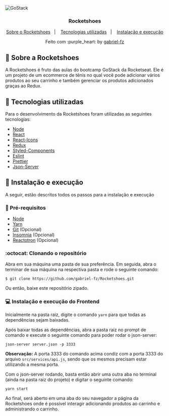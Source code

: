 <img alt="GoStack" src="https://storage.googleapis.com/golden-wind/bootcamp-gostack/header-desafios.png" />

<h3 align="center">
  Rocketshoes
</h3>

<p align="center">
  <a href="#rocket-sobre-a-rocketshoes">Sobre o Rocketshoes</a>&nbsp;&nbsp;&nbsp;|&nbsp;&nbsp;&nbsp;
  <a href="#rocket-tecnologias-utilizadas">Tecnologias utilizadas</a>&nbsp;&nbsp;&nbsp;|&nbsp;&nbsp;&nbsp;
  <a href="#rocket-instalação-e-execução">Instalação e execução</a>
</p>

<p align="center">
  Feito com :purple_heart: by <a href="https://github.com/gabriel-fz" target="_blank">gabriel-fz</a>
</p>

## :rocket: Sobre a Rocketshoes

A Rocketshoes é fruto das aulas do bootcamp GoStack da Rocketseat. Ele é um projeto de um ecommerce de tênis no qual você pode adicionar vários produtos ao seu carrinho e também gerenciar os produtos adicionados graças ao Redux.

## :rocket: Tecnologias utilizadas

Para o desenvolvimento da Rocketshoes foram utilizadas as seguintes tecnologias:

- [Node](https://nodejs.org/en/)
- [React](https://reactjs.org/)
- [React-Icons](https://react-icons.netlify.com/#/)
- [Redux](https://redux.js.org/)
- [Styled-Components](https://styled-components.com/)
- [Eslint](https://eslint.org/)
- [Prettier](https://prettier.io/)
- [Json-Server](https://www.npmjs.com/package/json-server)

## :rocket: Instalação e execução

A seguir, estão descritos todos os passos para a instalação e execução

### :memo: Pré-requisitos

- [Node](https://nodejs.org/en/)
- [Yarn](https://classic.yarnpkg.com/pt-BR/docs/install#debian-stable)
- [Git](https://git-scm.com/downloads) (Opcional)
- [Insomnia](https://insomnia.rest/) (Opcional)
- [Reactotron](https://github.com/infinitered/reactotron) (Opcional)

### :octocat: Clonando o repositório

Abra em sua máquina uma pasta de sua preferência. Em seguida, abra o terminar de sua máquina na respectiva pasta e rode o seguinte comando:

```
$ git clone https://github.com/gabriel-fz/Rocketshoes.git
```

Ou então, baixe este repositório zipado.

### :computer: Instalação e execução do Frontend

Inicialmente na pasta raiz, digite o comando `yarn` para que todas as dependências sejam baixadas.

Após baixar todas as dependências, abra a pasta raiz no prompt de comando e execute o seguinte comando para poder rodar o json-server:

```
json-server server.json -p 3333
```

**Observação:** A porta 3333 do comando acima condiz com a porta 3333 do arquivo `src/services/api.js`, sendo que os mesmos precisam estar utilizando a mesma porta.

Com o json-server rodando, basta então abrir uma outra aba no terminal (ainda na pasta raiz do projeto) e digitar o seguinte comando:

```
yarn start
```

Ao final, será aberto em uma aba do seu navegador a página da Rocketshoes onde é possível interagir adicionando produtos ao carrinho e administrando o carrinho.
